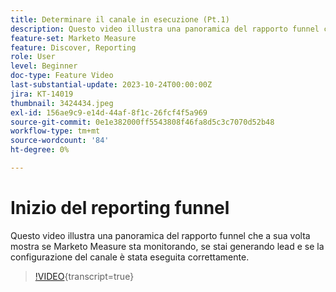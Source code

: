 ```yaml
---
title: Determinare il canale in esecuzione (Pt.1)
description: Questo video illustra una panoramica del rapporto funnel che a sua volta mostra se Marketo Measure sta monitorando, se stai generando lead e se la configurazione del canale è stata eseguita correttamente.
feature-set: Marketo Measure
feature: Discover, Reporting
role: User
level: Beginner
doc-type: Feature Video
last-substantial-update: 2023-10-24T00:00:00Z
jira: KT-14019
thumbnail: 3424434.jpeg
exl-id: 156ae9c9-e14d-44af-8f1c-26fcf4f5a969
source-git-commit: 0e1e382000ff5543808f46fa8d5c3c7070d52b48
workflow-type: tm+mt
source-wordcount: '84'
ht-degree: 0%

---
```


# Inizio del reporting funnel

Questo video illustra una panoramica del rapporto funnel che a sua volta mostra se Marketo Measure sta monitorando, se stai generando lead e se la configurazione del canale è stata eseguita correttamente.

>[!VIDEO](https://video.tv.adobe.com/v/3424434/?learn=on){transcript=true}
